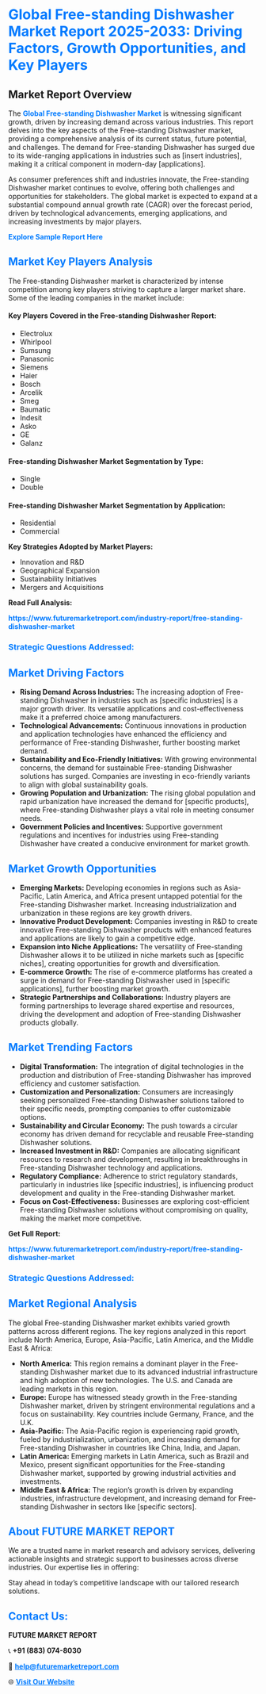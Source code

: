 <h1 style="color: #007BFF;">Global Free-standing Dishwasher Market Report 2025-2033: Driving Factors, Growth Opportunities, and Key Players</h1>

<section id="overview">
<h2>Market Report Overview</h2>
<p>The <a href="https://www.futuremarketreport.com/industry-report/free-standing-dishwasher-market" style="color: #007BFF; text-decoration: none;"><strong>Global Free-standing Dishwasher Market</strong></a> is witnessing significant growth, driven by increasing demand across various industries. This report delves into the key aspects of the Free-standing Dishwasher market, providing a comprehensive analysis of its current status, future potential, and challenges. The demand for Free-standing Dishwasher has surged due to its wide-ranging applications in industries such as [insert industries], making it a critical component in modern-day [applications].</p>
<p>As consumer preferences shift and industries innovate, the Free-standing Dishwasher market continues to evolve, offering both challenges and opportunities for stakeholders. The global market is expected to expand at a substantial compound annual growth rate (CAGR) over the forecast period, driven by technological advancements, emerging applications, and increasing investments by major players.</p>
</section>

<section id="overview">
<p><a href="https://www.futuremarketreport.com/request-sample/reportId=40511" style="color: #007BFF; text-decoration: none;"><strong>Explore Sample Report Here</strong></a></p>
</section>

<section id="key-players">
<h2 style="color: #007BFF;">Market Key Players Analysis</h2>
<p>The Free-standing Dishwasher market is characterized by intense competition among key players striving to capture a larger market share. Some of the leading companies in the market include:</p>
<h4>Key Players Covered in the Free-standing Dishwasher Report:</h4>
<ul><li>Electrolux</li><li>Whirlpool</li><li>Sumsung</li><li>Panasonic</li><li>Siemens</li><li>Haier</li><li>Bosch</li><li>Arcelik</li><li>Smeg</li><li>Baumatic</li><li>Indesit</li><li>Asko</li><li>GE</li><li>Galanz</li></ul>
<h4>Free-standing Dishwasher Market Segmentation by Type:</h4>
<ul><li>Single</li><li>Double</li></ul>

<h4>Free-standing Dishwasher Market Segmentation by Application:</h4>
<ul><li>Residential</li><li>Commercial</li></ul>
<p><strong>Key Strategies Adopted by Market Players:</strong></p>
<ul>
<li>Innovation and R&D</li>
<li>Geographical Expansion</li>
<li>Sustainability Initiatives</li>
<li>Mergers and Acquisitions</li>
</ul>
</section>

<section>
<p><strong>Read Full Analysis: </strong></p><a href="https://www.futuremarketreport.com/industry-report/free-standing-dishwasher-market" style="color: #007BFF; text-decoration: none;"><strong>https://www.futuremarketreport.com/industry-report/free-standing-dishwasher-market</strong></a>
<h3 style="color: #007BFF;">Strategic Questions Addressed:</h3>
</section>

<section id="driving-factors">
<h2 style="color: #007BFF;">Market Driving Factors</h2>
<ul>
<li><strong>Rising Demand Across Industries:</strong> The increasing adoption of Free-standing Dishwasher in industries such as [specific industries] is a major growth driver. Its versatile applications and cost-effectiveness make it a preferred choice among manufacturers.</li>
<li><strong>Technological Advancements:</strong> Continuous innovations in production and application technologies have enhanced the efficiency and performance of Free-standing Dishwasher, further boosting market demand.</li>
<li><strong>Sustainability and Eco-Friendly Initiatives:</strong> With growing environmental concerns, the demand for sustainable Free-standing Dishwasher solutions has surged. Companies are investing in eco-friendly variants to align with global sustainability goals.</li>
<li><strong>Growing Population and Urbanization:</strong> The rising global population and rapid urbanization have increased the demand for [specific products], where Free-standing Dishwasher plays a vital role in meeting consumer needs.</li>
<li><strong>Government Policies and Incentives:</strong> Supportive government regulations and incentives for industries using Free-standing Dishwasher have created a conducive environment for market growth.</li>
</ul>
</section>

<section id="growth-opportunities">
<h2 style="color: #007BFF;">Market Growth Opportunities</h2>
<ul>
<li><strong>Emerging Markets:</strong> Developing economies in regions such as Asia-Pacific, Latin America, and Africa present untapped potential for the Free-standing Dishwasher market. Increasing industrialization and urbanization in these regions are key growth drivers.</li>
<li><strong>Innovative Product Development:</strong> Companies investing in R&D to create innovative Free-standing Dishwasher products with enhanced features and applications are likely to gain a competitive edge.</li>
<li><strong>Expansion into Niche Applications:</strong> The versatility of Free-standing Dishwasher allows it to be utilized in niche markets such as [specific niches], creating opportunities for growth and diversification.</li>
<li><strong>E-commerce Growth:</strong> The rise of e-commerce platforms has created a surge in demand for Free-standing Dishwasher used in [specific applications], further boosting market growth.</li>
<li><strong>Strategic Partnerships and Collaborations:</strong> Industry players are forming partnerships to leverage shared expertise and resources, driving the development and adoption of Free-standing Dishwasher products globally.</li>
</ul>
</section>

<section id="trending-factors">
<h2 style="color: #007BFF;">Market Trending Factors</h2>
<ul>
<li><strong>Digital Transformation:</strong> The integration of digital technologies in the production and distribution of Free-standing Dishwasher has improved efficiency and customer satisfaction.</li>
<li><strong>Customization and Personalization:</strong> Consumers are increasingly seeking personalized Free-standing Dishwasher solutions tailored to their specific needs, prompting companies to offer customizable options.</li>
<li><strong>Sustainability and Circular Economy:</strong> The push towards a circular economy has driven demand for recyclable and reusable Free-standing Dishwasher solutions.</li>
<li><strong>Increased Investment in R&D:</strong> Companies are allocating significant resources to research and development, resulting in breakthroughs in Free-standing Dishwasher technology and applications.</li>
<li><strong>Regulatory Compliance:</strong> Adherence to strict regulatory standards, particularly in industries like [specific industries], is influencing product development and quality in the Free-standing Dishwasher market.</li>
<li><strong>Focus on Cost-Effectiveness:</strong> Businesses are exploring cost-efficient Free-standing Dishwasher solutions without compromising on quality, making the market more competitive.</li>
</ul>
</section>

<section>
<p><strong>Get Full Report: </strong></p><a href="https://www.futuremarketreport.com/industry-report/free-standing-dishwasher-market" style="color: #007BFF; text-decoration: none;"><strong>https://www.futuremarketreport.com/industry-report/free-standing-dishwasher-market</strong></a>
<h3 style="color: #007BFF;">Strategic Questions Addressed:</h3>
</section>


<section id="regional-analysis">
<h2 style="color: #007BFF;">Market Regional Analysis</h2>
<p>The global Free-standing Dishwasher market exhibits varied growth patterns across different regions. The key regions analyzed in this report include North America, Europe, Asia-Pacific, Latin America, and the Middle East & Africa:</p>
<ul>
<li><strong>North America:</strong> This region remains a dominant player in the Free-standing Dishwasher market due to its advanced industrial infrastructure and high adoption of new technologies. The U.S. and Canada are leading markets in this region.</li>
<li><strong>Europe:</strong> Europe has witnessed steady growth in the Free-standing Dishwasher market, driven by stringent environmental regulations and a focus on sustainability. Key countries include Germany, France, and the U.K.</li>
<li><strong>Asia-Pacific:</strong> The Asia-Pacific region is experiencing rapid growth, fueled by industrialization, urbanization, and increasing demand for Free-standing Dishwasher in countries like China, India, and Japan.</li>
<li><strong>Latin America:</strong> Emerging markets in Latin America, such as Brazil and Mexico, present significant opportunities for the Free-standing Dishwasher market, supported by growing industrial activities and investments.</li>
<li><strong>Middle East & Africa:</strong> The region’s growth is driven by expanding industries, infrastructure development, and increasing demand for Free-standing Dishwasher in sectors like [specific sectors].</li>
</ul>
</section>

<footer>
<h2 style="color: #007BFF;">About FUTURE MARKET REPORT</h2>
<p>We are a trusted name in market research and advisory services, delivering actionable insights and strategic support to businesses across diverse industries. Our expertise lies in offering:</p>

<p>Stay ahead in today’s competitive landscape with our tailored research solutions.</p>

<h2 style="color: #007BFF;">Contact Us:</h2>
<p><strong>FUTURE MARKET REPORT</strong></p>
<p>📞 <strong>+91 (883) 074-8030</strong></p>
<p>📧 <strong><a href="mailto:help@futuremarketreport.com" style="color: #007BFF;">help@futuremarketreport.com</a></strong></p>
<p>🌐 <strong><a href="https://www.futuremarketreport.com/" style="color: #007BFF;">Visit Our Website</a></strong></p>
</footer>